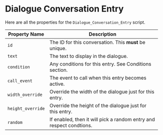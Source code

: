 # Dialogue Conversation Entry

Here are all the properties for the `Dialogue_Conversation_Entry` script.

| Property Name | Description |
| ------------- | ----------- |
| `id` | The ID for this conversation.  This **must** be unique. |
| `text` | The text to display in the dialogue. |
| `condition` | Any conditions for this entry.  See Conditions section. |
| `call_event` | The event to call when this entry becomes active. |
| `width_override` | Override the width of the dialogue just for this entry. |
| `height_override` | Override the height of the dialogue just for this entry. |
| `random` | If enabled, then it will pick a random entry and respect condtions. |